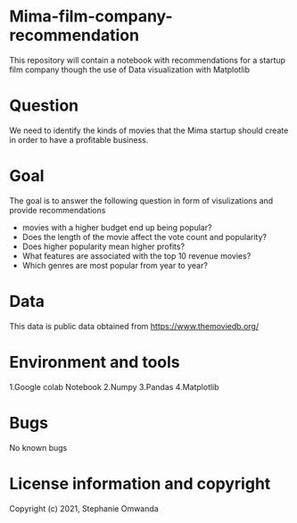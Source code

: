 # Mima-film-company-recommendation

This repository will contain a notebook with recommendations for a startup film company though the use of Data visualization with Matplotlib

# Question

We need to identify the kinds of movies that the Mima startup should create in order to have a profitable business.

# Goal

The goal is to answer the following question in form of visulizations and provide recommendations
- movies with a higher budget end up being popular?
- Does the length of the movie affect the vote count and popularity?
- Does higher popularity mean higher profits?
- What features are associated with the top 10 revenue movies?
- Which genres are most popular from year to year?

# Data

This data is public data obtained from https://www.themoviedb.org/

# Environment and tools

1.Google colab Notebook
2.Numpy
3.Pandas
4.Matplotlib

# Bugs

No known bugs

# License information and copyright
Copyright (c) 2021, Stephanie Omwanda
